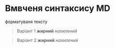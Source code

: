 # Вмвченя синтаксису MD

форматуваня тексту

> Варіант 1
**жирний**
*нахилений*

> Варіант 2
__жирний__
_нахилений_